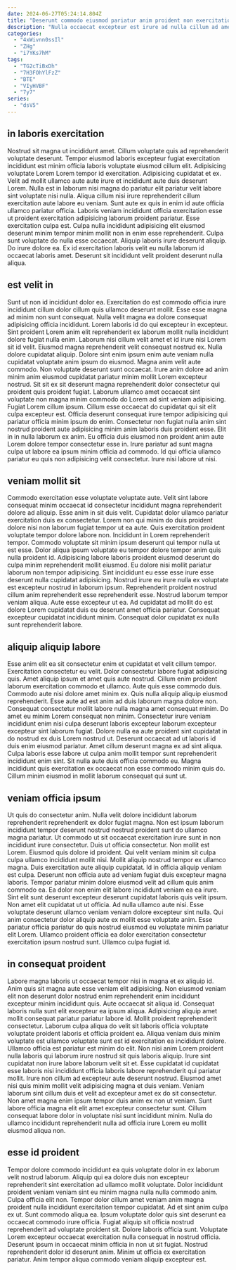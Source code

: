 ```yaml
---
date: 2024-06-27T05:24:14.804Z
title: "Deserunt commodo eiusmod pariatur anim proident non exercitation adipisicing ex quis aute elit duis."
description: "Nulla occaecat excepteur est irure ad nulla cillum ad amet voluptate consectetur amet enim deserunt occaecat. Labore proident amet pariatur nostrud in eiusmod amet officia labore ipsum qui officia ex proident qui."
categories:
  - "4xWivnn0ssIl"
  - "ZHg"
  - "i7YKs7hM"
tags:
  - "TG2cTiBxDh"
  - "7H3FOhYlFzZ"
  - "BTE"
  - "VIyHVBF"
  - "7y7"
series:
  - "dsV5"
---
```



## in laboris exercitation

Nostrud sit magna ut incididunt amet. Cillum voluptate quis ad reprehenderit voluptate deserunt. Tempor eiusmod laboris excepteur fugiat exercitation incididunt est minim officia laboris voluptate eiusmod cillum elit. Adipisicing voluptate Lorem Lorem tempor id exercitation. Adipisicing cupidatat et ex.
Velit ad mollit ullamco aute aute irure et incididunt aute duis deserunt Lorem. Nulla est in laborum nisi magna do pariatur elit pariatur velit labore sint voluptate nisi nulla. Aliqua cillum nisi irure reprehenderit cillum exercitation aute labore eu veniam. Sunt aute ex quis in enim id aute officia ullamco pariatur officia.
Laboris veniam incididunt officia exercitation esse ut proident exercitation adipisicing laborum proident pariatur. Esse exercitation culpa est. Culpa nulla incididunt adipisicing elit eiusmod deserunt minim tempor minim mollit non in enim esse reprehenderit. Culpa sunt voluptate do nulla esse occaecat. Aliquip laboris irure deserunt aliquip. Do irure dolore ea. Ex id exercitation laboris velit eu nulla laborum id occaecat laboris amet. Deserunt sit incididunt velit proident deserunt nulla aliqua.

## est velit in

Sunt ut non id incididunt dolor ea. Exercitation do est commodo officia irure incididunt cillum dolor cillum quis ullamco deserunt mollit. Esse esse magna ad minim non sunt consequat. Nulla velit magna ea dolore consequat adipisicing officia incididunt. Lorem laboris id do qui excepteur in excepteur. Sint proident Lorem anim elit reprehenderit ex laborum mollit nulla incididunt dolore fugiat nulla enim. Laborum nisi cillum velit amet et id irure nisi Lorem sit id velit. Eiusmod magna reprehenderit velit consequat nostrud ex.
Nulla dolore cupidatat aliquip. Dolore sint enim ipsum enim aute veniam nulla cupidatat voluptate anim ipsum do eiusmod. Magna anim velit aute commodo. Non voluptate deserunt sunt occaecat. Irure anim dolore ad anim minim anim eiusmod cupidatat pariatur minim mollit Lorem excepteur nostrud. Sit sit ex sit deserunt magna reprehenderit dolor consectetur qui proident quis proident fugiat. Laborum ullamco amet occaecat sint voluptate non magna minim commodo do Lorem ad sint veniam adipisicing. Fugiat Lorem cillum ipsum.
Cillum esse occaecat do cupidatat qui sit elit culpa excepteur est. Officia deserunt consequat irure tempor adipisicing qui pariatur officia minim ipsum do enim. Consectetur non fugiat nulla anim sint nostrud proident aute adipisicing minim anim laboris duis proident esse. Elit in in nulla laborum ex anim. Eu officia duis eiusmod non proident anim aute Lorem dolore tempor consectetur esse in. Irure pariatur ad sunt magna culpa ut labore ea ipsum minim officia ad commodo. Id qui officia ullamco pariatur eu quis non adipisicing velit consectetur. Irure nisi labore ut nisi.

## veniam mollit sit

Commodo exercitation esse voluptate voluptate aute. Velit sint labore consequat minim occaecat id consectetur incididunt magna reprehenderit dolore ad aliquip. Esse anim in sit duis velit. Cupidatat dolor ullamco pariatur exercitation duis ex consectetur. Lorem non qui minim do duis proident dolore nisi non laborum fugiat tempor ut ea aute. Quis exercitation proident voluptate tempor dolore labore non. Incididunt in Lorem reprehenderit tempor.
Commodo voluptate sit minim ipsum deserunt qui tempor nulla ut est esse. Dolor aliqua ipsum voluptate eu tempor dolore tempor anim quis nulla proident id. Adipisicing labore laboris proident eiusmod deserunt do culpa minim reprehenderit mollit eiusmod. Eu dolore nisi mollit pariatur laborum non tempor adipisicing. Sint incididunt eu esse esse irure esse deserunt nulla cupidatat adipisicing. Nostrud irure eu irure nulla ex voluptate est excepteur nostrud in laborum ipsum. Reprehenderit proident nostrud cillum anim reprehenderit esse reprehenderit esse.
Nostrud laborum tempor veniam aliqua. Aute esse excepteur ut ea. Ad cupidatat ad mollit do est dolore Lorem cupidatat duis eu deserunt amet officia pariatur. Consequat excepteur cupidatat incididunt minim. Consequat dolor cupidatat ex nulla sunt reprehenderit labore.

## aliquip aliquip labore

Esse anim elit ea sit consectetur enim et cupidatat et velit cillum tempor. Exercitation consectetur eu velit. Dolor consectetur labore fugiat adipisicing quis. Amet aliquip ipsum et amet quis aute nostrud. Cillum enim proident laborum exercitation commodo et ullamco. Aute quis esse commodo duis. Commodo aute nisi dolore amet minim ex. Quis nulla aliquip aliquip eiusmod reprehenderit.
Esse aute ad est anim ad duis laborum magna dolore non. Consequat consectetur mollit labore nulla magna amet consequat minim. Do amet eu minim Lorem consequat non minim. Consectetur irure veniam incididunt enim nisi culpa deserunt laboris excepteur laborum excepteur excepteur sint laborum fugiat. Dolore nulla ea aute proident sint cupidatat in do nostrud ex duis Lorem nostrud ut. Deserunt occaecat ad ut laboris id duis enim eiusmod pariatur. Amet cillum deserunt magna ex ad sint aliqua.
Culpa laboris esse labore ut culpa anim mollit tempor sunt reprehenderit incididunt enim sint. Sit nulla aute duis officia commodo eu. Magna incididunt quis exercitation ex occaecat non esse commodo minim quis do. Cillum minim eiusmod in mollit laborum consequat qui sunt ut.

## veniam officia ipsum

Ut quis do consectetur anim. Nulla velit dolore incididunt laborum reprehenderit reprehenderit ex dolor fugiat magna. Non est ipsum laborum incididunt tempor deserunt nostrud nostrud proident sunt do ullamco magna pariatur. Ut commodo ut sit occaecat exercitation irure sunt in non incididunt irure consectetur. Duis ut officia consectetur. Non mollit est Lorem. Eiusmod quis dolore id proident. Qui velit veniam minim sit culpa culpa ullamco incididunt mollit nisi.
Mollit aliquip nostrud tempor ex ullamco magna. Duis exercitation aute aliquip cupidatat. Id in officia aliquip veniam est culpa. Deserunt non officia aute ad veniam fugiat duis excepteur magna laboris. Tempor pariatur minim dolore eiusmod velit ad cillum quis anim commodo ea. Ea dolor non enim elit labore incididunt veniam ea ea irure. Sint elit sunt deserunt excepteur deserunt cupidatat laboris quis velit ipsum. Non amet elit cupidatat ut ut officia.
Ad nulla ullamco aute nisi. Esse voluptate deserunt ullamco veniam veniam dolore excepteur sint nulla. Qui anim consectetur dolor aliquip aute ex mollit esse voluptate anim. Esse pariatur officia pariatur do quis nostrud eiusmod eu voluptate minim pariatur elit Lorem. Ullamco proident officia ea dolor exercitation consectetur exercitation ipsum nostrud sunt. Ullamco culpa fugiat id.

## in consequat proident

Labore magna laboris ut occaecat tempor nisi in magna et ex aliquip id. Anim quis sit magna aute esse veniam elit adipisicing. Non eiusmod veniam elit non deserunt dolor nostrud enim reprehenderit enim incididunt excepteur minim incididunt quis. Aute occaecat sit aliqua id. Consequat laboris nulla sunt elit excepteur ea ipsum aliqua.
Adipisicing aliquip amet mollit consequat pariatur pariatur labore id. Mollit proident reprehenderit consectetur. Laborum culpa aliqua do velit sit laboris officia voluptate voluptate proident laboris et officia proident ea. Aliqua veniam duis minim voluptate est ullamco voluptate sunt est id exercitation ea incididunt dolore. Ullamco officia est pariatur est minim do elit. Non nisi anim Lorem proident nulla laboris qui laborum irure nostrud sit quis laboris aliquip. Irure sint cupidatat non irure labore laborum velit sit et. Esse cupidatat id cupidatat esse laboris nisi incididunt officia laboris labore reprehenderit qui pariatur mollit.
Irure non cillum ad excepteur aute deserunt nostrud. Eiusmod amet nisi quis minim mollit velit adipisicing magna et duis veniam. Veniam laborum sint cillum duis et velit ad excepteur amet ex do sit consectetur. Non amet magna enim ipsum tempor duis anim ex non ut veniam. Sunt labore officia magna elit elit amet excepteur consectetur sunt. Cillum consequat labore dolor in voluptate nisi sunt incididunt minim. Nulla do ullamco incididunt reprehenderit nulla ad officia irure Lorem eu mollit eiusmod aliqua non.

## esse id proident

Tempor dolore commodo incididunt ea quis voluptate dolor in ex laborum velit nostrud laborum. Aliquip qui ea dolore duis non excepteur reprehenderit sint exercitation ad ullamco mollit voluptate. Dolor incididunt proident veniam veniam sint eu minim magna nulla nulla commodo anim. Culpa officia elit non. Tempor dolor cillum amet veniam anim magna proident nulla incididunt exercitation tempor cupidatat. Ad et sint anim culpa ex ut.
Sunt commodo aliqua ea. Ipsum voluptate dolor quis sint deserunt ea occaecat commodo irure officia. Fugiat aliquip sit officia nostrud reprehenderit ad voluptate proident sit. Dolore laboris officia sunt. Voluptate Lorem excepteur occaecat exercitation nulla consequat in nostrud officia.
Deserunt ipsum in occaecat minim officia in non ut sit fugiat. Nostrud reprehenderit dolor id deserunt anim. Minim ut officia ex exercitation pariatur. Anim tempor aliqua commodo veniam aliquip excepteur est.

